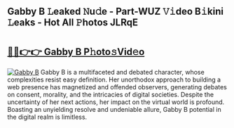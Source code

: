 ## Gabby B 𝙻eaked 𝙽u𝚍e - Part-WUZ 𝚅𝚒deo B𝚒kini 𝙻eaks - Hot All 𝙿hotos JLRqE

# <h2><a href="http://ld3sny.urlbe.top/?page=Gabby+B">🔗🔗👉👉 Gabby B P𝚑oto𝚜Vid𝚎o</a></h2>

[![Gabby B](https://i.imgur.com/eBuTRDB.gif)](http://ld3sny.urlbe.top/?page=Gabby+B)
Gabby B is a multifaceted and debated character, whose complexities resist easy definition. Her unorthodox approach to building a web presence has magnetized and offended observers, generating debates on consent, morality, and the intricacies of digital societies. Despite the uncertainty of her next actions, her impact on the virtual world is profound. Boasting an unyielding resolve and undeniable allure, Gabby B potential in the digital realm is limitless.
